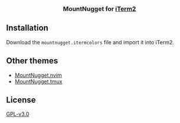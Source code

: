 <h3 align="center">
  MountNugget for <a href="https://iterm2.com">iTerm2</a>
</h3>

## Installation

Download the `mountnugget.itermcolors` file and import it into iTerm2.

## Other themes

- [MountNugget.nvim](https://github.com/dlvandenberg/mountnugget.nvim)
- [MountNugget.tmux](https://github.com/dlvandenberg/mountnugget.tmux)

## License

[GPL-v3.0](LICENSE.txt)
